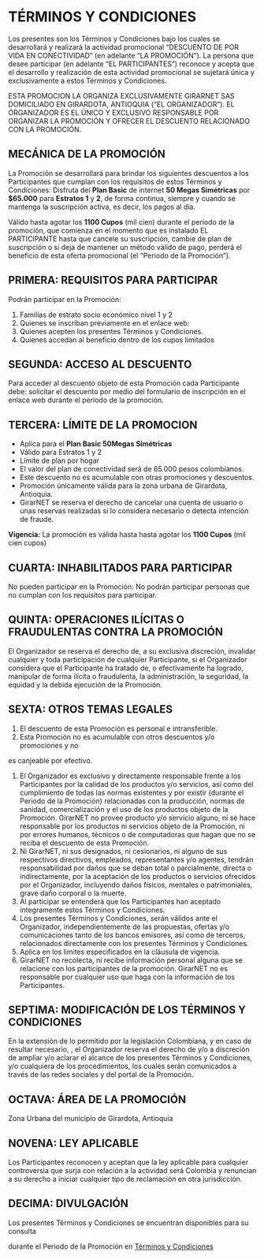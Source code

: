 # TÉRMINOS Y CONDICIONES

Los presentes son los Términos y Condiciones bajo los cuales se desarrollará y realizará la actividad promocional “DESCUENTO DE POR VIDA EN CONECTIVIDAD” (en adelante “LA PROMOCIÓN”). La persona que desee participar (en adelante “EL PARTICIPANTES”) reconoce y acepta que el desarrollo y realización de esta actividad promocional se sujetará única y exclusivamente a estos Términos y Condiciones.

ESTA PROMOCION LA ORGANIZA EXCLUSIVAMENTE GIRARNET SAS DOMICILIADO EN GIRARDOTA, ANTIOQUIA (“EL ORGANIZADOR”). EL ORGANIZADOR ES EL ÚNICO Y EXCLUSIVO RESPONSABLE POR ORGANIZAR LA PROMOCIÓN Y OFRECER EL DESCUENTO RELACIONADO CON LA PROMOCIÓN.

## MECÁNICA DE LA PROMOCIÓN

La Promoción se desarrollará para brindar los siguientes descuentos a los Participantes que cumplan con los requisitos de estos Términos y Condiciones: Disfruta del **Plan Basic** de internet **50 Megas Simétricas** por **$65.000** para **Estratos 1** y **2**, de forma continua, siempre y cuando se mantenga la suscripción activa, es decir, los pagos al día.

Válido hasta agotar los **1100 Cupos** (mil cien)  durante el periodo de la promoción, que comienza en el momento que es instalado EL PARTICIPANTE hasta que cancele su suscripción, cambie de plan de suscripción o si deja de mantener un método válido de pago, perderá el beneficio de esta oferta promocional (el “Periodo de la Promoción”).

## PRIMERA: REQUISITOS PARA PARTICIPAR

Podrán participar en la Promoción:

1. Familias de estrato socio económico nivel 1 y 2
2. Quienes se inscriban previamente en el enlace web:
3. Quienes acepten los presentes Términos y Condiciones.
4. Quienes accedan al beneficio dentro de los cupos limitados

## SEGUNDA: ACCESO AL DESCUENTO

Para acceder al descuento objeto de esta Promoción cada Participante debe: solicitar el descuento por medio del formulario de inscripción en el enlace web durante el periodo de la promoción.

## TERCERA: LÍMITE DE LA PROMOCION

- Aplica para el **Plan Basic 50Megas Simétricas**
- Válido para Estratos 1 y 2
- Límite de plan por hogar
- El valor del plan de conectividad será de 65.000 pesos colombianos.
- Este descuento no es acumulable con otras promociones y descuentos.
- Promoción únicamente válida para la zona urbana de Girardota, Antioquia.
- GirarNET se reserva el derecho de cancelar una cuenta de usuario o unas reservas realizadas si lo considera necesario o detecta intención de fraude.

**Vigencia:** La promoción es válida hasta hasta agotar los **1100 Cupos** (mil cien cupos)

## CUARTA: INHABILITADOS PARA PARTICIPAR

No pueden participar en la Promoción: No podrán participar personas que no cumplan con los requisitos para participar.

## QUINTA: OPERACIONES ILÍCITAS O FRAUDULENTAS CONTRA LA PROMOCIÓN

El Organizador se reserva el derecho de, a su exclusiva discreción, invalidar cualquier y toda participación de cualquier Participante, si el Organizador considera que el Participante ha tratado de, o efectivamente ha logrado, manipular de forma ilícita o fraudulenta, la administración, la seguridad, la equidad y la debida ejecución de la Promoción.

## SEXTA: OTROS TEMAS LEGALES

1. El descuento de esta Promoción es personal e intransferible.
2. Esta Promoción no es acumulable con otros descuentos y/o promociones y no

es canjeable por efectivo.

1. El Organizador es exclusivo y directamente responsable frente a los Participantes por la calidad de los productos y/o servicios, así como del cumplimiento de todas las normas existentes y por existir (durante el Periodo de la Promoción) relacionadas con la producción, normas de sanidad, comercialización y el uso de los productos objeto de la Promoción. GirarNET no provee producto y/o servicio alguno, ni se hace responsable por los productos ni servicios objeto de la Promoción, ni por errores humanos, técnicos o de computadoras que hagan que no se reciba el descuento de esta Promoción.
2. Ni GirarNET, ni sus designados, ni cesionarios, ni alguno de sus respectivos directivos, empleados, representantes y/o agentes, tendrán responsabilidad por daños que se deban total o parcialmente, directa o indirectamente, por la aceptación de los productos o servicios ofrecidos por el Organizador, incluyendo daños físicos, mentales o patrimoniales, grave daño corporal o la muerte.
3. Al participar se entenderá que los Participantes han aceptado íntegramente estos Términos y Condiciones.
4. Los presentes Términos y Condiciones, serán válidos ante el Organizador, independientemente de las propuestas, ofertas y/o comunicaciones tanto de los bancos emisores, así como de terceros, relacionados directamente con los presentes Términos y Condiciones.
5. Aplica en los límites especificados en la cláusula de vigencia.
6. GirarNET no recolecta, ni recibe información personal alguna que se relacione con los participantes de la promoción. GirarNET no es responsable por cualquier uso que haga con la información de los Participantes.

## SEPTIMA: MODIFICACIÓN DE LOS TÉRMINOS Y CONDICIONES

En la extensión de lo permitido por la legislación Colombiana, y en caso de resultar necesario, , el Organizador reserva el derecho de y/o a discreción de ampliar y/o aclarar el alcance de los presentes Términos y Condiciones, y/o cualquiera de los procedimientos, los cuales serán comunicados a través de las redes sociales y del portal de la Promoción.

## OCTAVA: ÁREA DE LA PROMOCIÓN

Zona Urbana del municipio de Girardota, Antioquia

## NOVENA: LEY APLICABLE

Los Participantes reconocen y aceptan que la ley aplicable para cualquier controversia que surja con relación a la actividad será Colombia y renuncian a su derecho a iniciar cualquier tipo de reclamación en otra jurisdicción.

## DECIMA: DIVULGACIÓN

Los presentes Términos y Condiciones se encuentran disponibles para su consulta

durante el Periodo de la Promoción en [Términos y Condiciones](https://github.com/girarnetsas/Terminos-Promocion)
